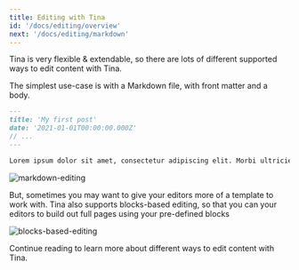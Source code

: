 ```yaml
---
title: Editing with Tina
id: '/docs/editing/overview'
next: '/docs/editing/markdown'
---
```


Tina is very flexible & extendable, so there are lots of different supported ways to edit content with Tina.

The simplest use-case is with a Markdown file, with front matter and a body.

```md
---
title: 'My first post'
date: '2021-01-01T00:00:00.000Z'
// ...
---

Lorem ipsum dolor sit amet, consectetur adipiscing elit. Morbi ultricies urna ut ex varius, sed fringilla nibh posuere. Vestibulum a pulvinar eros, vel varius orci. Sed convallis purus sed tellus pellentesque ornare quis non velit. Quisque eget nibh nec nisl volutpat aliquet. Donec pharetra turpis vitae diam aliquam rutrum. Sed porta elit ut mi vehicula suscipit. Ut in pulvinar nunc.
```

![markdown-editing](/gif/markdown.gif)

But, sometimes you may want to give your editors more of a template to work with. Tina also supports blocks-based editing, so that you can your editors to build out full pages using your pre-defined blocks

![blocks-based-editing](/img/your-blocks.gif)

Continue reading to learn more about different ways to edit content with Tina.
